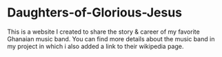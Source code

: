 # Daughters-of-Glorious-Jesus
This is a website I created to share the story & career of my favorite Ghanaian music band.
You can find more details about the music band in my project in which i also added a link to their wikipedia page.
